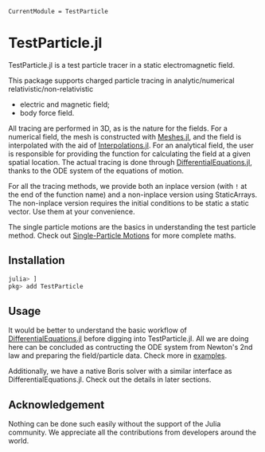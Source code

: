 ```@meta
CurrentModule = TestParticle
```

# TestParticle.jl

TestParticle.jl is a test particle tracer in a static electromagnetic field.

This package supports charged particle tracing in analytic/numerical relativistic/non-relativistic

* electric and magnetic field;
* body force field.

All tracing are performed in 3D, as is the nature for the fields. For a numerical field, the mesh is constructed with [Meshes.jl](https://github.com/JuliaGeometry/Meshes.jl), and the field is interpolated with the aid of [Interpolations.jl](https://github.com/JuliaMath/Interpolations.jl).
For an analytical field, the user is responsible for providing the function for calculating the field at a given spatial location.
The actual tracing is done through [DifferentialEquations.jl](https://github.com/SciML/DifferentialEquations.jl), thanks to the ODE system of the equations of motion.

For all the tracing methods, we provide both an inplace version (with `!` at the end of the function name) and a non-inplace version using StaticArrays. The non-inplace version requires the initial conditions to be static a static vector. Use them at your convenience.

The single particle motions are the basics in understanding the test particle method. Check out [Single-Particle Motions](https://henry2004y.github.io/KeyNotes/contents/single.html) for more complete maths.

## Installation

```julia
julia> ]
pkg> add TestParticle
```

## Usage

It would be better to understand the basic workflow of [DifferentialEquations.jl](https://github.com/SciML/DifferentialEquations.jl) before digging into TestParticle.jl. All we are doing here can be concluded as contructing the ODE system from Newton's 2nd law and preparing the field/particle data. Check more in [examples](@ref).

Additionally, we have a native Boris solver with a similar interface as DifferentialEquations.jl. Check out the details in later sections.

## Acknowledgement

Nothing can be done such easily without the support of the Julia community. We appreciate all the contributions from developers around the world.

